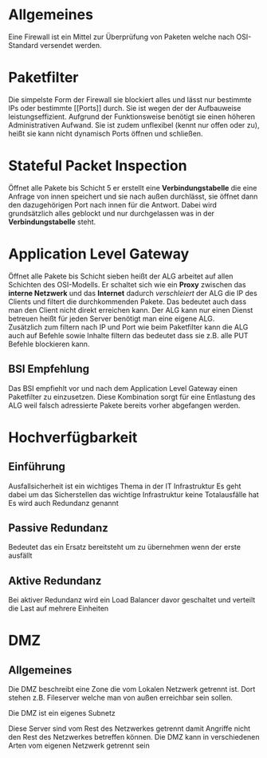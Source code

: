 # Allgemeines
Eine Firewall ist ein Mittel zur Überprüfung von Paketen welche nach OSI-Standard versendet werden.
# Paketfilter
Die simpelste Form der Firewall sie blockiert alles und lässt nur bestimmte IPs oder bestimmte [[Ports]] durch. Sie ist wegen der der Aufbauweise leistungseffizient. Aufgrund der Funktionsweise benötigt sie einen höheren Administrativen Aufwand. Sie ist zudem unflexibel (kennt nur offen oder zu), heißt sie kann nicht dynamisch Ports öffnen und schließen.
# Stateful Packet Inspection
Öffnet alle Pakete bis Schicht 5 er erstellt eine **Verbindungstabelle** die eine Anfrage von innen speichert und sie nach außen durchlässt, sie öffnet dann den dazugehörigen Port nach innen für die Antwort.
Dabei wird grundsätzlich alles geblockt und nur durchgelassen was in der
**Verbindungstabelle** steht. 
# Application Level Gateway
Öffnet alle Pakete bis Schicht sieben heißt der ALG arbeitet auf allen Schichten des OSI-Modells.
Er schaltet sich wie ein **Proxy** zwischen das **interne Netzwerk** und das **Internet** dadurch _verschleiert_ der ALG die IP des Clients und filtert die durchkommenden Pakete. Das bedeutet auch dass man den Client nicht direkt erreichen kann. 
Der ALG kann nur einen Dienst betreuen heißt für jeden Server benötigt man eine eigene ALG.    
Zusätzlich zum filtern nach IP und Port wie beim Paketfilter kann die ALG auch auf Befehle sowie Inhalte filtern das bedeutet dass sie z.B. alle PUT Befehle blockieren kann.  
## BSI Empfehlung
Das BSI empfiehlt vor und nach dem Application Level Gateway einen Paketfilter zu einzusetzen. 
Diese Kombination sorgt für eine Entlastung des ALG weil falsch adressierte Pakete bereits vorher abgefangen werden.  
# Hochverfügbarkeit
## Einführung
Ausfallsicherheit ist ein wichtiges Thema in der IT Infrastruktur
Es geht dabei um das Sicherstellen das wichtige Infrastruktur keine Totalausfälle hat
Es wird auch Redundanz genannt
## Passive Redundanz
Bedeutet das ein Ersatz bereitsteht um zu übernehmen wenn der erste ausfällt
## Aktive Redundanz
Bei aktiver Redundanz wird ein Load Balancer davor geschaltet und verteilt die Last auf mehrere Einheiten
# DMZ

## Allgemeines
Die DMZ beschreibt eine Zone die vom Lokalen Netzwerk getrennt ist. Dort stehen z.B. Fileserver welche man von außen erreichbar sein sollen.

Die DMZ ist ein eigenes Subnetz

Diese Server sind vom Rest des Netzwerkes getrennt damit Angriffe nicht den Rest des Netzwerkes betreffen können.
Die DMZ kann in verschiedenen Arten vom eigenen Netzwerk getrennt sein